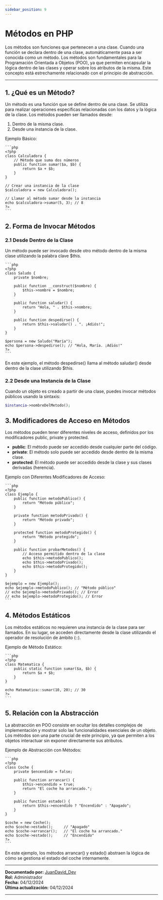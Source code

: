 ```yaml
---
sidebar_position: 9
---
```


# Métodos en PHP

Los métodos son funciones que pertenecen a una clase. Cuando una función se declara dentro de una clase, automáticamente pasa a ser conocida como un método. Los métodos son fundamentales para la Programación Orientada a Objetos (POO), ya que permiten encapsular la lógica dentro de las clases y operar sobre los atributos de la misma. Este concepto está estrechamente relacionado con el principio de abstracción.

---

## 1. ¿Qué es un Método?

Un método es una función que se define dentro de una clase. Se utiliza para realizar operaciones específicas relacionadas con los datos y la lógica de la clase. Los métodos pueden ser llamados desde:

1. Dentro de la misma clase.
2. Desde una instancia de la clase.

Ejemplo Básico:

    ```php
    <?php
    class Calculadora {
        // Método que suma dos números
        public function sumar($a, $b) {
            return $a + $b;
        }
    }

    // Crear una instancia de la clase
    $calculadora = new Calculadora();

    // Llamar al método sumar desde la instancia
    echo $calculadora->sumar(5, 3); // 8
    ?>
    ```

## 2. Forma de Invocar Métodos

### 2.1 Desde Dentro de la Clase

Un método puede ser invocado desde otro método dentro de la misma clase utilizando la palabra clave $this.

    ```php
    <?php
    class Saludo {
        private $nombre;

        public function __construct($nombre) {
            $this->nombre = $nombre;
        }

        public function saludar() {
            return "Hola, " . $this->nombre;
        }

        public function despedirse() {
            return $this->saludar() . ". ¡Adiós!";
        }
    }

    $persona = new Saludo("María");
    echo $persona->despedirse(); // "Hola, María. ¡Adiós!"
    ?>
    ```
En este ejemplo, el método despedirse() llama al método saludar() desde dentro de la clase utilizando $this.

### 2.2 Desde una Instancia de la Clase

Cuando un objeto es creado a partir de una clase, puedes invocar métodos públicos usando la sintaxis:

```php
$instancia->nombreDelMetodo();
```

## 3. Modificadores de Acceso en Métodos

Los métodos pueden tener diferentes niveles de acceso, definidos por los modificadores public, private y protected.

- **public**: El método puede ser accedido desde cualquier parte del código.
- **private**: El método solo puede ser accedido desde dentro de la misma clase.
- **protected**: El método puede ser accedido desde la clase y sus clases derivadas (herencia).

Ejemplo con Diferentes Modificadores de Acceso:

    ```php
    <?php
    class Ejemplo {
        public function metodoPublico() {
            return "Método público";
        }

        private function metodoPrivado() {
            return "Método privado";
        }

        protected function metodoProtegido() {
            return "Método protegido";
        }

        public function probarMetodos() {
            // Acceso permitido dentro de la clase
            echo $this->metodoPublico();
            echo $this->metodoPrivado();
            echo $this->metodoProtegido();
        }
    }

    $ejemplo = new Ejemplo();
    echo $ejemplo->metodoPublico(); // "Método público"
    // echo $ejemplo->metodoPrivado(); // Error
    // echo $ejemplo->metodoProtegido(); // Error
    ```

## 4. Métodos Estáticos

Los métodos estáticos no requieren una instancia de la clase para ser llamados. En su lugar, se acceden directamente desde la clase utilizando el operador de resolución de ámbito (::).

Ejemplo de Método Estático:

    ```php
    <?php
    class Matematica {
        public static function sumar($a, $b) {
            return $a + $b;
        }
    }

    echo Matematica::sumar(10, 20); // 30
    ?>
    ```

## 5. Relación con la Abstracción

La abstracción en POO consiste en ocultar los detalles complejos de implementación y mostrar solo las funcionalidades esenciales de un objeto. Los métodos son una parte crucial de este principio, ya que permiten a los objetos interactuar sin exponer directamente sus atributos.

Ejemplo de Abstracción con Métodos:

    ```php
    <?php
    class Coche {
        private $encendido = false;

        public function arrancar() {
            $this->encendido = true;
            return "El coche ha arrancado.";
        }

        public function estado() {
            return $this->encendido ? "Encendido" : "Apagado";
        }
    }

    $coche = new Coche();
    echo $coche->estado();     // "Apagado"
    echo $coche->arrancar();   // "El coche ha arrancado."
    echo $coche->estado();     // "Encendido"
    ?>
    ```

En este ejemplo, los métodos arrancar() y estado() abstraen la lógica de cómo se gestiona el estado del coche internamente.




---

**Documentado por:** [JuanDavid_Dev](https://www.youtube.com/@juandavid_dev)  
**Rol:** Administrador  
**Fecha:** 04/12/2024  
**Última actualización:** 04/12/2024

---